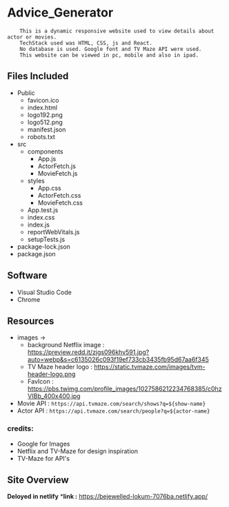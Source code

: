 # Advice_Generator
        This is a dynamic responsive website used to view details about actor or movies.
        TechStack used was HTML, CSS, js and React. 
        No database is used. Google font and TV Maze API were used.
        This website can be viewed in pc, mobile and also in ipad.
        
## Files Included
* Public
  - favicon.ico
  - index.html
  - logo192.png
  - logo512.png
  - manifest.json
  - robots.txt
* src
  * components
     - App.js
     - ActorFetch.js
     - MovieFetch.js
  * styles
     - App.css
     - ActorFetch.css
     - MovieFetch.css
  * App.test.js
  * index.css
  * index.js
  * reportWebVitals.js
  * setupTests.js
 * package-lock.json
 * package.json
  
## Software
  * Visual Studio Code
  * Chrome
  
## Resources
  * images -> 
    - background Netflix image : https://preview.redd.it/zjgs096khv591.jpg?auto=webp&s=c6135026c093f19ef733cb3435fb95d67aa6f345
    - TV Maze header logo : https://static.tvmaze.com/images/tvm-header-logo.png
    - FavIcon : https://pbs.twimg.com/profile_images/1027586212234768385/c0hzVIBb_400x400.jpg
  * Movie API : `https://api.tvmaze.com/search/shows?q=${show-name}`
  * Actor API :  `https://api.tvmaze.com/search/people?q=${actor-name}`

### credits: 
  * Google for Images
  * Netflix and TV-Maze for design inspiration
  * TV-Maze for API's
  
## Site Overview
   
   **Deloyed in netlify**
   ***link :** https://bejewelled-lokum-7076ba.netlify.app/
  

